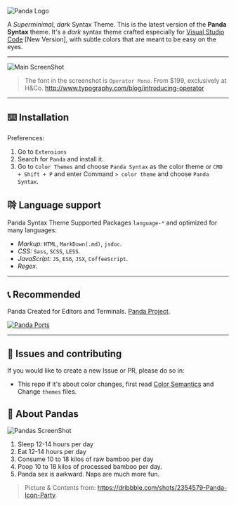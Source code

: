 ![Panda Logo](https://cdn.rawgit.com/tinkertrain/panda-syntax-vscode/master/assets/cover.jpg)

A _Superminimal_, _dark_ Syntax Theme. This is the latest version of the **Panda Syntax** theme. It's a _dark_ syntax theme crafted especially for [Visual Studio Code](https://code.visualstudio.com) [New Version], with subtle colors that are meant to be easy on the eyes.

---
![Main ScreenShot](https://cdn.rawgit.com/tinkertrain/panda-syntax-vscode/master/assets/editor.jpg)
> The font in the screenshot is `Operator Mono`. From $199, exclusively at H&Co. http://www.typography.com/blog/introducing-operator

---

## ⌨️ Installation
Preferences:

1. Go to `Extensions`
2. Search for `Panda` and install it.
3. Go to `Color Themes` and choose `Panda Syntax` as the color theme or `CMD + Shift + P` and enter Command `> color theme` and choose `Panda Syntax`.


## 唥 Language support
Panda Syntax Theme Supported Packages `language-*` and optimized for many languages:
* _Markup:_ `HTML`, `MarkDown(.md)`, `jsdoc`.
* _CSS:_ `Sass`, `SCSS`, `LESS`.
* _JavaScript:_ `JS`, `ES6`, `JSX`, `CoffeeScript`.
* _Regex_.

---

## 📞 Recommended
Panda Created for Editors and Terminals. [Panda Project](http://panda.siamak.me).

[![Panda Ports](https://raw.githubusercontent.com/siamak/atom-panda-syntax/master/screenshots/ports.jpg)](http://panda.siamak.me)

---

## 🐛 Issues and contributing
If you would like to create a new Issue or PR, please do so in:
* This repo if it's about color changes, first read [Color Semantics](https://github.com/tinkertrain/panda-syntax-vscode/blob/master/Color%20Semantics.md) and Change `themes` files.

## 🐼 About Pandas
![Pandas ScreenShot](https://raw.githubusercontent.com/siamak/atom-panda-syntax/master/screenshots/pandas.png)

1. Sleep 12-14 hours per day
2. Eat 12-14 hours per day
3. Consume 10 to 18 kilos of raw bamboo per day
4. Poop 10 to 18 kilos of processed bamboo per day.
5. Panda sex is awkward. Naps are much more fun.

> Picture & Contents from: https://dribbble.com/shots/2354579-Panda-Icon-Party.
